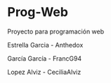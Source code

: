 # Prog-Web
Proyecto para programación web

Estrella Garcia - Anthedox

García García - FrancG94

Lopez Alviz - CeciliaAlviz
